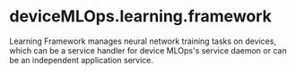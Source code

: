 # deviceMLOps.learning.framework
Learning Framework manages neural network training tasks on devices, which can be a service handler for device MLOps's service daemon or can be an independent application service.
